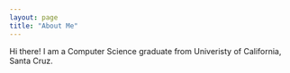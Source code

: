 ```yaml
---
layout: page
title: "About Me"
---
```


Hi there! I am a Computer Science graduate from Univeristy of California, Santa Cruz.
